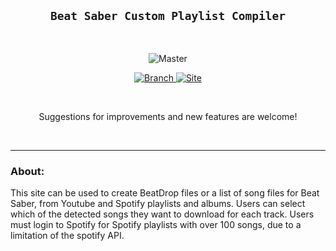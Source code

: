 <h2 align="center"><code>Beat Saber Custom Playlist Compiler</code></h2>

<br>

<p align="center">
    <img src="https://github.com/BSCustomPlaylistCompiler/BSCustomPlaylistCompiler.github.io/blob/master/darkSaber.jpg"
        alt="Master">
</p>

<p align="center">
  <a href="https://github.com/BSCustomPlaylistCompiler/BSCustomPlaylistCompiler.github.io/tree/master/">
    <img src="https://img.shields.io/badge/Branch-master-green.svg?longCache=true" alt="Branch">
  </a>
  <a href="https://bscustomplaylistcompiler.github.io/">
    <img src="https://img.shields.io/badge/Site-active-brightgreen.svg?longCache=true" alt="Site">
  </a>
</p>

<br>

<p align="center">Suggestions for improvements and new features are welcome!</p>

<br>

****

<h3>About:</h3>
<p>This site can be used to create BeatDrop files or a list of song files for Beat Saber, from Youtube and Spotify playlists and albums. Users can select which of the detected songs they want to download for each track. Users must login to Spotify for Spotify playlists with over 100 songs, due to a limitation of the spotify API.</p>